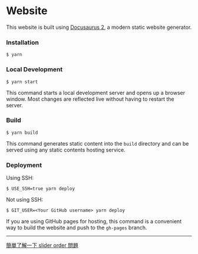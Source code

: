 # Website

This website is built using [Docusaurus 2](https://docusaurus.io/), a modern static website generator.

### Installation

```
$ yarn
```

### Local Development

```
$ yarn start
```

This command starts a local development server and opens up a browser window. Most changes are reflected live without having to restart the server.

### Build

```
$ yarn build
```

This command generates static content into the `build` directory and can be served using any static contents hosting service.

### Deployment

Using SSH:

```
$ USE_SSH=true yarn deploy
```

Not using SSH:

```
$ GIT_USER=<Your GitHub username> yarn deploy
```

If you are using GitHub pages for hosting, this command is a convenient way to build the website and push to the `gh-pages` branch.

------

[簡單了解一下 slider order 問題](https://www.wkhomeland.com/docs/docusaorus%E4%BD%BF%E7%94%A8/docusaurus%E6%96%87%E6%A1%A3%E6%8E%92%E5%88%97%E9%A1%BA%E5%BA%8F07-07)

